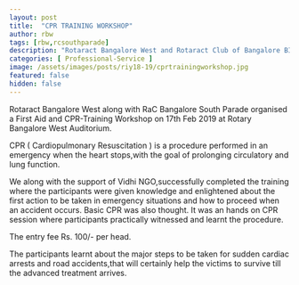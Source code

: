 ```yaml
---
layout: post
title:  "CPR TRAINING WORKSHOP"
author: rbw
tags: [rbw,rcsouthparade]
description: "Rotaract Bangalore West and Rotaract Club of Bangalore BIT  organised Creative Corners- A hands on Photoshop Workshop."
categories: [ Professional-Service ]
image: /assets/images/posts/riy18-19/cprtrainingworkshop.jpg
featured: false
hidden: false
---
```


Rotaract Bangalore West along with RaC Bangalore South Parade organised a First Aid and CPR-Training Workshop on 17th Feb 2019 at Rotary Bangalore West Auditorium.

CPR ( Cardiopulmonary Resuscitation ) is a procedure performed in an emergency when the heart stops,with the goal of prolonging circulatory and lung function.

We along with the support of Vidhi NGO,successfully completed the training where the participants were given knowledge and enlightened about the first action to be taken in emergency situations and how to proceed when an accident occurs. Basic CPR was also thought. It was an hands on CPR session where participants practically witnessed and learnt the procedure. 

The entry fee Rs. 100/- per head.

The participants learnt about the major steps to be taken for sudden cardiac arrests and road accidents,that will certainly help the victims to survive till the advanced treatment arrives.